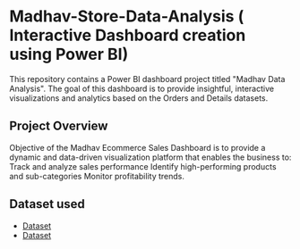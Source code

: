 #  Madhav-Store-Data-Analysis ( Interactive Dashboard creation using Power BI)
This repository contains a Power BI dashboard project titled "Madhav Data Analysis". The goal of this dashboard is to provide insightful, interactive visualizations and analytics based on the Orders and Details datasets.
## Project Overview
Objective of the Madhav Ecommerce Sales Dashboard is to provide a dynamic and data-driven visualization platform that enables the business to:
Track and analyze sales performance
Identify high-performing products and sub-categories
Monitor profitability trends.
## Dataset used
- <a href ="https://github.com/abhinishmishra/Data-Analysis-Dashboard/blob/main/Orders.csv">Dataset</a>
- <a href ="https://github.com/abhinishmishra/Data-Analysis-Dashboard/blob/main/Details.csv">Dataset</a>


